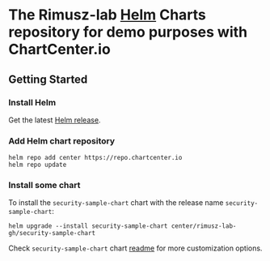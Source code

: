 # The Rimusz-lab [Helm](https://helm.sh) Charts repository for demo purposes with ChartCenter.io

## Getting Started

### Install Helm

Get the latest [Helm release](https://helm.sh/docs/intro/install/).

### Add Helm chart repository

 ```console
 helm repo add center https://repo.chartcenter.io
 helm repo update
 ```

### Install some chart

To install the `security-sample-chart` chart with the release name `security-sample-chart`:

```console
helm upgrade --install security-sample-chart center/rimusz-lab-gh/security-sample-chart
```

Check `security-sample-chart` chart [readme](security-sample-chart/README.md) for more customization options.
